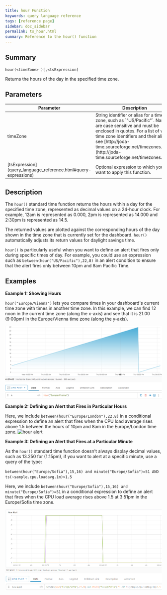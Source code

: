 ```yaml
---
title: hour Function
keywords: query language reference
tags: [reference page]
sidebar: doc_sidebar
permalink: ts_hour.html
summary: Reference to the hour() function
---
```

## Summary
```
hour(<timeZone> )[,<tsExpression]
```
Returns the hours of the day in the specified time zone.

## Parameters
<table>
<tbody>
<thead>
<tr><th width="20%">Parameter</th><th width="80%">Description</th></tr>
</thead>
<tr><td>timeZone</td>
<td markdown="span">
String identifier or alias for a time zone, such as `"US/Pacific"`. Names are case sensitive and must be enclosed in quotes. For a list of valid time zone identifiers and their aliases, see  [http://joda-time.sourceforge.net/timezones.html](http://joda-time.sourceforge.net/timezones.html).
</td></tr>
<tr>
<td markdown="span"> [tsExpression](query_language_reference.html#query-expressions)</td>
<td>Optional expression to which you want to apply this function. </td>
</tr>
</tbody>
</table>


## Description

The `hour()` standard time function returns the hours within a day for the specified time zone, represented as decimal values on a 24-hour clock. For example, 12am is represented as 0.000, 2pm is represented as 14.000 and 2:30pm is represented as 14.5.

The returned values are plotted against the corresponding hours of the day shown in the time zone that is currently set for the dashboard. `hour()` automatically adjusts its return values for daylight savings time.

`hour()` is particularly useful when you want to define an alert that fires only during specific times of day. For example, you could use an expression such as `between(hour("US/Pacific"),22,8)` in an alert condition to ensure that the alert fires only between 10pm and 8am Pacific Time.

## Examples

**Example 1: Showing Hours**

`hour("Europe/Vienna")` lets you compare times in your dashboard's current time zone with times in another time zone. In this example, we can find 12 noon in the current time zone (along the x-axis) and see that it is 21.00 (9:00pm) in the Europe/Vienna time zone (along the y-axis).

![hour](images/ts_hour.png)

**Example 2: Defining an Alert that Fires in Particular Hours**

Here, we include `between(hour("Europe/London"),22,8)` in a conditional expression to define an alert that fires when the CPU load average rises above 1.5 between the hours of 10pm and 8am in the Europe/London time zone.
![hour alert](images/ts_hour_alert.png)

**Example 3: Defining an Alert that Fires at a Particular Minute**

As the `hour()` standard time function doesn't always display decimal values, such as 13.250 for (1:15pm), if you want to alert at a specific minute, use a query of the type:

`between(hour("Europe/Sofia"),15,16) and minute("Europe/Sofia")=51 AND ts(~sample.cpu.loadavg.1m)>1.5`

Here, we include `between(hour("Europe/Sofia"),15,16) and minute("Europe/Sofia")=51` in a conditional expression to define an alert that fires when the CPU load average rises above 1.5 at 3:51pm in the Europe/Sofia time zone.

![hour alert at a specific minute](images/ts_hour_minute_alert.png)
